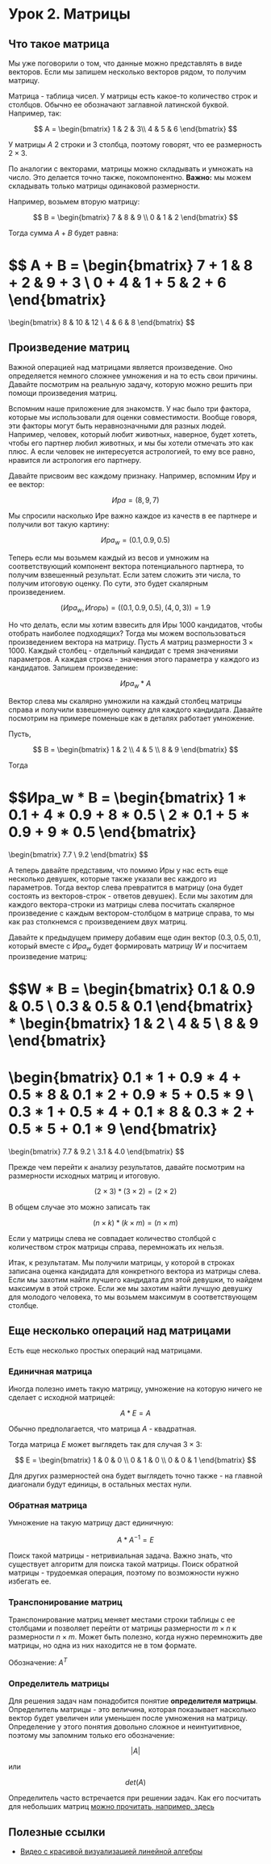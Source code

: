 # Урок 2. Матрицы

## Что такое матрица

Мы уже поговорили о том, что данные можно представлять в виде векторов. Если мы запишем несколько векторов рядом, то получим матрицу.

Матрица - таблица чисел. У матрицы есть какое-то количество строк и столбцов. Обычно ее обозначают заглавной латинской буквой. Например, так:

$$
A = \begin{bmatrix}
1 & 2 & 3\\
4 & 5 & 6
\end{bmatrix}
$$

У матрицы $A$ 2 строки и 3 столбца, поэтому говорят, что ее размерность $2 \times 3$.

По аналогии с векторами, матрицы можно складывать и умножать на число. Это делается точно также, покомпонентно. **Важно:** мы можем складывать только матрицы одинаковой размерности.

Например, возьмем вторую матрицу:

$$
B = \begin{bmatrix}
7 & 8 & 9 \\
0 & 1 & 2
\end{bmatrix}
$$

Тогда сумма $A+B$ будет равна:

$$
A + B = \begin{bmatrix}
7 + 1 & 8 + 2 & 9 + 3 \\
0 + 4 & 1 + 5 & 2 + 6
\end{bmatrix}
=
\begin{bmatrix}
8 & 10 & 12 \\
4 & 6 & 8
\end{bmatrix}
$$

## Произведение матриц

Важной операцией над матрицами является произведение. Оно определяется немного сложнее умножения и на то есть свои причины. Давайте посмотрим на реальную задачу, которую можно решить при помощи произведения матриц.

Вспомним наше приложение для знакомств. У нас было три фактора, которые мы использовали для оценки совместимости. Вообще говоря, эти факторы могут быть неравнозначными для разных людей. Например, человек, который любит животных, наверное, будет хотеть, чтобы его партнер любил животных, и мы бы хотели отмечать это как плюс. А если человек не интересуется астрологией, то ему все равно, нравится ли астрология его партнеру.

Давайте присвоим вес каждому признаку. Например, вспомним Иру и ее вектор:

$$Ира = (8, 9, 7)$$

Мы спросили насколько Ире важно каждое из качеств в ее партнере и получили вот такую картину:

$$Ира_w = (0.1, 0.9, 0.5)$$

Теперь если мы возьмем каждый из весов и умножим на соответствующий компонент вектора потенциального партнера, то получим взвешенный результат. Если затем сложить эти числа, то получим итоговую оценку. По сути, это будет скалярным произведением.

$$(Ира_w, Игорь) = ((0.1, 0.9, 0.5), (4, 0, 3)) = 1.9$$

Но что делать, если мы хотим взвесить для Иры 1000 кандидатов, чтобы отобрать наиболее подходящих? Тогда мы можем воспользоваться произведением вектора на матрицу. Пусть $A$ матриц размерности $3 \times 1000$. Каждый столбец - отдельный кандидат с тремя значениями параметров. А каждая строка - значения этого параметра у каждого из кандидатов. Запишем произведение:

$$Ира_w * A$$

Вектор слева мы скалярно умножили на каждый столбец матрицы справа и получили взвешенную оценку для каждого кандидата. Давайте посмотрим на примере поменьше как в деталях работает умножение.

Пусть,

$$
B = \begin{bmatrix}
1 & 2 \\
4 & 5 \\
8 & 9
\end{bmatrix}
$$

Тогда

$$Ира_w * B =
\begin{bmatrix}
1 * 0.1 + 4 * 0.9 + 8 * 0.5 \\
2 * 0.1 + 5 * 0.9 + 9 * 0.5
\end{bmatrix}
=
\begin{bmatrix}
7.7 \\
9.2
\end{bmatrix}
$$

А теперь давайте представим, что помимо Иры у нас есть еще несколько девушек, которые также указали вес каждого из параметров. Тогда вектор слева превратится в матрицу (она будет состоять из векторов-строк - ответов девушек). Если мы захотим для каждого вектора-строки из матрицы слева посчитать скалярное произведение с каждым вектором-столбцом в матрице справа, то мы как раз столкнемся с произведением двух матриц.

Давайте к предыдущем примеру добавим еще один вектор $(0.3, 0.5, 0.1)$, который вместе с $Ира_w$ будет формировать матрицу $W$ и посчитаем произведение матриц:

$$W * B =
\begin{bmatrix}
0.1 & 0.9 & 0.5 \\
0.3 & 0.5 & 0.1
\end{bmatrix}
*
\begin{bmatrix}
1 & 2 \\
4 & 5 \\
8 & 9
\end{bmatrix}
=
\begin{bmatrix}
0.1 * 1 + 0.9 * 4 + 0.5 * 8 & 0.1 * 2 + 0.9 * 5 + 0.5 * 9 \\
0.3 * 1 + 0.5  * 4 + 0.1 * 8 & 0.3 * 2 + 0.5 * 5 + 0.1 * 9
\end{bmatrix}
=
\begin{bmatrix}
7.7 & 9.2 \\
3.1 & 4.0
\end{bmatrix}
$$

Прежде чем перейти к анализу результатов, давайте посмотрим на размерности исходных матриц и итоговую.

$$(2 \times 3) * (3 \times 2) = (2 \times 2)$$

В общем случае это можно записать так

$$(n \times k) * (k \times m) = (n \times m)$$

Если у матрицы слева не совпадает количество столбцой с количеством строк матрицы справа, перемножать их нельзя.

Итак, к результатам. Мы получили матрицы, у которой в строках записана оценка кандидата для конкретного вектора из матрицы слева. Если мы захотим найти лучшего кандидата для этой девушки, то найдем максимум в этой строке. Если же мы захотим найти лучшую девушку для молодого человека, то мы возьмем максимум в соответствующем столбце.

## Еще несколько операций над матрицами

Есть еще несколько простых операций над матрицами.

### Единичная матрица

Иногда полезно иметь такую матрицу, умножение на которую ничего не сделает с исходной матрицей:

$$A * E = A$$

Обычно предполагается, что матрица $A$ - квадратная.

Тогда матрица $E$ может выглядеть так для случая $3 \times 3$:

$$
E = \begin{bmatrix}
1 & 0 & 0 \\
0 & 1 & 0 \\
0 & 0 & 1
\end{bmatrix}
$$

Для других размерностей она будет выглядеть точно также - на главной диагонали будут единицы, в остальных местах нули.

### Обратная матрица

Умножение на такую матрицу даст единичную:

$$A * A^{-1} = E$$

Поиск такой матрицы - нетривиальная задача. Важно знать, что существует алгоритм для поиска такой матрицы. Поиск обратной матрицы - трудоемкая операция, поэтому по возможности нужно избегать ее.

### Транспонирование матриц

Транспонирование матриц меняет местами строки таблицы с ее столбцами и позволяет перейти от матрицы размерности $m \times n$ к размерности $n \times m$. Может быть полезно, когда нужно перемножить две матрицы, но одна из них находится не в том формате.

Обозначение: $A^T$

### Определитель матрицы

Для решения задач нам понадобится понятие **определителя матрицы**. Определитель матрицы - это величина, которая показывает насколько вектор будет увеличен или уменьшен после умножения на матрицу. Определение у этого понятия довольно сложное и неинтуитивное, поэтому мы запомним только его обозначение:

$$|A|$$

или

$$det(A)$$

Определитель часто встречается при решении задач. Как его посчитать для небольших матриц [можно прочитать, например, здесь](http://mathprofi.ru/kak_vychislit_opredelitel.html)

## Полезные ссылки

- [Видео с красивой визуализацией линейной алгебры](https://www.youtube.com/playlist?list=PLVjLpKXnAGLXPaS7FRBjd5yZeXwJxZil2)
